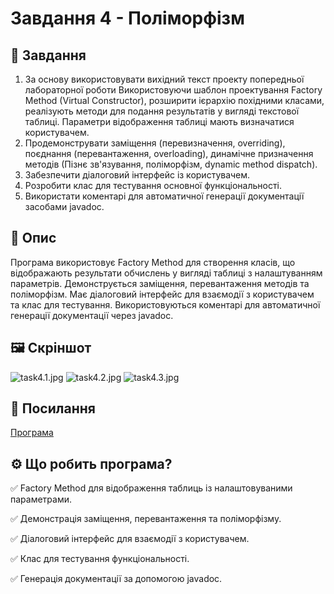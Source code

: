 # Завдання 4 - Поліморфізм
## 📌 Завдання
1. За основу використовувати вихідний текст проекту попередньої лабораторної роботи Використовуючи шаблон проектування Factory Method (Virtual Constructor), розширити ієрархію похідними класами, реалізують методи для подання результатів у вигляді текстової таблиці. Параметри відображення таблиці мають визначатися користувачем.
2. Продемонструвати заміщення (перевизначення, overriding), поєднання (перевантаження, overloading), динамічне призначення методів (Пізнє зв'язування, поліморфізм, dynamic method dispatch).
3. Забезпечити діалоговий інтерфейс із користувачем.
4. Розробити клас для тестування основної функціональності.
5. Використати коментарі для автоматичної генерації документації засобами javadoc.
## 📖 Опис
Програма використовує Factory Method для створення класів, що відображають результати обчислень у вигляді таблиці з налаштуванням параметрів. Демонструється заміщення, перевантаження методів та поліморфізм. Має діалоговий інтерфейс для взаємодії з користувачем та клас для тестування. Використовуються коментарі для автоматичної генерації документації через javadoc.
## 🖼️ Скріншот
![task4.1.jpg](../../../image/task4.1.jpg) ![task4.2.jpg](../../../image/task4.2.jpg) ![task4.3.jpg](../../../image/task4.3.jpg)

## 🔗 Посилання
[Програма](https://github.com/ElinaBohomaz/OOP.Bohomaz/blob/main/OOP/src/task4/Main.java)

## ⚙️ Що робить програма?
✅ Factory Method для відображення таблиць із налаштовуваними параметрами.

✅ Демонстрація заміщення, перевантаження та поліморфізму.

✅ Діалоговий інтерфейс для взаємодії з користувачем.

✅ Клас для тестування функціональності.

✅ Генерація документації за допомогою javadoc.

